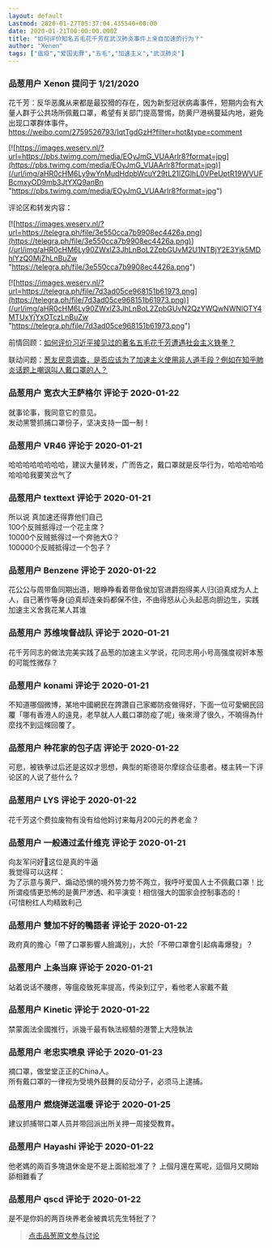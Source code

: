 ```yaml
---
layout: default
Lastmod: 2020-01-27T05:37:04.435540+00:00
date: 2020-01-21T00:00:00.000Z
title: "如何评价知名五毛花千芳在武汉肺炎事件上亲自加速的行为？"
author: "Xenon"
tags: ["瘟疫","爱国无罪","五毛","加速主义","武汉肺炎"]
---
```



### 品葱用户 **Xenon** 提问于 1/21/2020
    
花千芳：反华恶魔从来都是最狡猾的存在，因为新型冠状病毒事件，短期内会有大量人群于公共场所佩戴口罩，希望有关部门提高警惕，防黄尸港祸蔓延内地，避免出现口罩群体事件。  
https://weibo.com/2759526793/IqtTgdGzH?filter=hot&type=comment  
  
[![https://images.weserv.nl/?url=https://pbs.twimg.com/media/EOyJmG_VUAArlr8?format=jpg](https://pbs.twimg.com/media/EOyJmG_VUAArlr8?format=jpg)](/url/img/aHR0cHM6Ly9wYnMudHdpbWcuY29tL21lZGlhL0VPeUptR19WVUFBcmxyOD9mb3JtYXQ9anBn "https://pbs.twimg.com/media/EOyJmG_VUAArlr8?format=jpg")  
  
评论区和转发内容：  
  
[![https://images.weserv.nl/?url=https://telegra.ph/file/3e550cca7b9908ec4426a.png](https://telegra.ph/file/3e550cca7b9908ec4426a.png)](/url/img/aHR0cHM6Ly90ZWxlZ3JhLnBoL2ZpbGUvM2U1NTBjY2E3Yjk5MDhlYzQ0MjZhLnBuZw "https://telegra.ph/file/3e550cca7b9908ec4426a.png")  
  
[![https://images.weserv.nl/?url=https://telegra.ph/file/7d3ad05ce968151b61973.png](https://telegra.ph/file/7d3ad05ce968151b61973.png)](/url/img/aHR0cHM6Ly90ZWxlZ3JhLnBoL2ZpbGUvN2QzYWQwNWNlOTY4MTUxYjYxOTczLnBuZw "https://telegra.ph/file/7d3ad05ce968151b61973.png")  
  
  
前情回顾：[如何评价习近平接见过的著名五毛花千芳遭遇社会主义铁拳？](https://pincong.rocks/question/13564 "https://pincong.rocks/question/13564")  
  
联动问题：[葱友民意调查，是否应该为了加速主义使用非人道手段？例如在知乎肺炎话题上嘲讽叫人戴口罩的人？](https://pincong.rocks/article/12542 "https://pincong.rocks/article/12542")
    
                

### 品葱用户 **宽衣大王萨格尔** 评论于 2020-01-22
        
就事论事，我同意它的意见。  
发动黑警抓捕口罩份子，坚决支持一国一制！
        
                

### 品葱用户 **VR46** 评论于 2020-01-21
        
哈哈哈哈哈哈哈哈，建议大量转发，广而告之，戴口罩就是反华行为，哈哈哈哈哈哈哈哈我要笑岔气了
        
                

### 品葱用户 **texttext** 评论于 2020-01-21
        
所以说 真加速还得靠他们自己  
100个反贼抵得过一个花主席？  
10000个反贼抵得过一个奔驰大G？  
100000个反贼抵得过一个包子？
        
                

### 品葱用户 **Benzene** 评论于 2020-01-22
        
花公公与周带鱼同期出道，眼睁睁看着带鱼侯加官进爵抱得美人归(迫真成为人上人，自己著作等身(迫真却连亲妈都保不住，不由得怒从心头起恶向胆边生，实践加速主义舍我花某人其谁
        
                

### 品葱用户 **苏维埃督战队** 评论于 2020-01-21
        
花千芳同志的做法完美实践了品葱的加速主义学说，花同志用小号高强度视奸本葱的可能性微存？
        
                

### 品葱用户 **konami** 评论于 2020-01-21
        
不知道哪個微博，某地中國網民在誇讚自己家鄉防疫做得好，下面一位可愛網民回覆「哪有香港人的遠見，老早就人人戴口罩防疫了呢」後來滑了很久，不曉得為什麼找不到這條回覆了。
        
                

### 品葱用户 **种花家的包子店** 评论于 2020-01-22
        
可悲，被铁拳过后还是这奴才思想，典型的斯德哥尔摩综合征患者。楼主转一下评论区的人说了些什么？
        
                

### 品葱用户 **LYS** 评论于 2020-01-22
        
花千芳这个费拉废物有没有给他妈讨来每月200元的养老金？
        
                

### 品葱用户 **一般通过孟什维克** 评论于 2020-01-21
        
向友军问好🤣这位是真的牛逼  
我觉得可以这样：  
为了示意与黄尸、煽动恐惧的境外势力势不两立，我呼吁爱国人士不佩戴口罩！比所谓疫情更恐怖的是黄尸渗透、和平演变！相信强大的国家会控制事态的！  
(可惜粉红人均精致利己
        
                

### 品葱用户 **雙加不好的鴨語者** 评论于 2020-01-22
        
政府真的擔心「帶了口罩影響人臉識別」，大於「不帶口罩會引起病毒爆發」？
        
                

### 品葱用户 **上条当麻** 评论于 2020-01-21
        
站着说话不腰疼，等瘟疫致死率提高，传染到辽宁，看他老人家戴不戴
        
                

### 品葱用户 **Kinetic** 评论于 2020-01-22
        
禁蒙面法全國推行，派幾千最有執法經驗的港警上大陸執法
        
                

### 品葱用户 **老忠实喷泉** 评论于 2020-01-23
        
摘口罩，做堂堂正正的China人。  
所有戴口罩的一律视为受境外鼓舞的反动分子，必须马上逮捕。
        
                

### 品葱用户 **燃烧弹送温暖** 评论于 2020-01-25
        
建议抓捕带口罩人员并带回派出所关押一周接受教育。
        
                

### 品葱用户 **Hayashi** 评论于 2020-01-22
        
他老媽的兩百多塊退休金是不是上面給批准了？ 上個月還在罵呢，這個月又開始舔相難看了
        
                

### 品葱用户 **qscd** 评论于 2020-01-22
        
是不是你妈的两百块养老金被粪坑先生特批了？
        
                


> [点击品葱原文参与讨论](https://pincong.rocks/question/15787)

